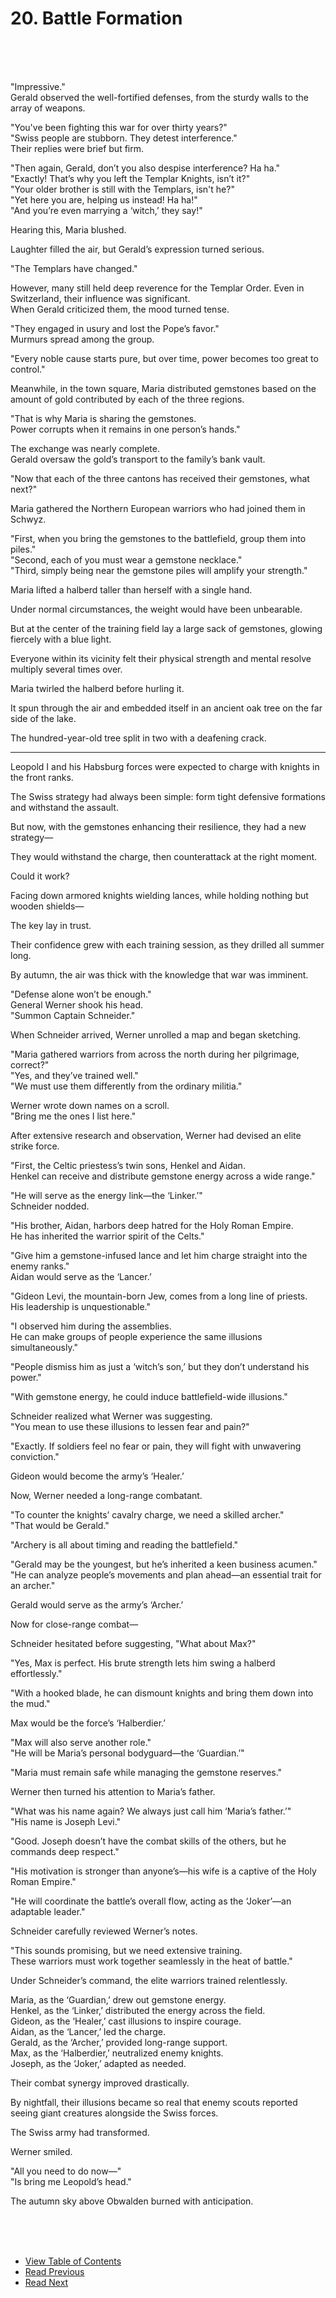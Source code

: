 # 20. Battle Formation <br>
<br><br><br>

"Impressive."  
Gerald observed the well-fortified defenses, from the sturdy walls to the array of weapons.  

"You've been fighting this war for over thirty years?"  
"Swiss people are stubborn. They detest interference."  
Their replies were brief but firm.  

"Then again, Gerald, don’t you also despise interference? Ha ha."  
"Exactly! That’s why you left the Templar Knights, isn’t it?"  
"Your older brother is still with the Templars, isn't he?"  
"Yet here you are, helping us instead! Ha ha!"  
"And you’re even marrying a ‘witch,’ they say!"  

Hearing this, Maria blushed.  

Laughter filled the air, but Gerald’s expression turned serious.  

"The Templars have changed."  

However, many still held deep reverence for the Templar Order. Even in Switzerland, their influence was significant.  
When Gerald criticized them, the mood turned tense.  

"They engaged in usury and lost the Pope’s favor."  
Murmurs spread among the group.  

"Every noble cause starts pure, but over time, power becomes too great to control."  

Meanwhile, in the town square, Maria distributed gemstones based on the amount of gold contributed by each of the three regions.  

"That is why Maria is sharing the gemstones.  
Power corrupts when it remains in one person’s hands."  

The exchange was nearly complete.  
Gerald oversaw the gold’s transport to the family’s bank vault.  

"Now that each of the three cantons has received their gemstones, what next?"  

Maria gathered the Northern European warriors who had joined them in Schwyz.  

"First, when you bring the gemstones to the battlefield, group them into piles."  
"Second, each of you must wear a gemstone necklace."  
"Third, simply being near the gemstone piles will amplify your strength."  

Maria lifted a halberd taller than herself with a single hand.  

Under normal circumstances, the weight would have been unbearable.  

But at the center of the training field lay a large sack of gemstones, glowing fiercely with a blue light.  

Everyone within its vicinity felt their physical strength and mental resolve multiply several times over.  

Maria twirled the halberd before hurling it.  

It spun through the air and embedded itself in an ancient oak tree on the far side of the lake.  

The hundred-year-old tree split in two with a deafening crack.  

---

Leopold I and his Habsburg forces were expected to charge with knights in the front ranks.  

The Swiss strategy had always been simple: form tight defensive formations and withstand the assault.  

But now, with the gemstones enhancing their resilience, they had a new strategy—  

They would withstand the charge, then counterattack at the right moment.  

Could it work?  

Facing down armored knights wielding lances, while holding nothing but wooden shields—  

The key lay in trust.  

Their confidence grew with each training session, as they drilled all summer long.  

By autumn, the air was thick with the knowledge that war was imminent.  

"Defense alone won’t be enough."  
General Werner shook his head.  
"Summon Captain Schneider."  

When Schneider arrived, Werner unrolled a map and began sketching.  

"Maria gathered warriors from across the north during her pilgrimage, correct?"  
"Yes, and they’ve trained well."  
"We must use them differently from the ordinary militia."  

Werner wrote down names on a scroll.  
"Bring me the ones I list here."  

After extensive research and observation, Werner had devised an elite strike force.  

"First, the Celtic priestess’s twin sons, Henkel and Aidan.  
Henkel can receive and distribute gemstone energy across a wide range."  

"He will serve as the energy link—the ‘Linker.’"  
Schneider nodded.  

"His brother, Aidan, harbors deep hatred for the Holy Roman Empire.  
He has inherited the warrior spirit of the Celts."  

"Give him a gemstone-infused lance and let him charge straight into the enemy ranks."  
Aidan would serve as the ‘Lancer.’  

"Gideon Levi, the mountain-born Jew, comes from a long line of priests.  
His leadership is unquestionable."  

"I observed him during the assemblies.  
He can make groups of people experience the same illusions simultaneously."  

"People dismiss him as just a ‘witch’s son,’ but they don’t understand his power."  

"With gemstone energy, he could induce battlefield-wide illusions."  

Schneider realized what Werner was suggesting.  
"You mean to use these illusions to lessen fear and pain?"  

"Exactly. If soldiers feel no fear or pain, they will fight with unwavering conviction."  

Gideon would become the army’s ‘Healer.’  

Now, Werner needed a long-range combatant.  

"To counter the knights’ cavalry charge, we need a skilled archer."  
"That would be Gerald."  

"Archery is all about timing and reading the battlefield."  

"Gerald may be the youngest, but he’s inherited a keen business acumen."  
"He can analyze people’s movements and plan ahead—an essential trait for an archer."  

Gerald would serve as the army’s ‘Archer.’  

Now for close-range combat—  

Schneider hesitated before suggesting, "What about Max?"  

"Yes, Max is perfect. His brute strength lets him swing a halberd effortlessly."  

"With a hooked blade, he can dismount knights and bring them down into the mud."  

Max would be the force’s ‘Halberdier.’  

"Max will also serve another role."  
"He will be Maria’s personal bodyguard—the ‘Guardian.’"  

"Maria must remain safe while managing the gemstone reserves."  

Werner then turned his attention to Maria’s father.  

"What was his name again? We always just call him ‘Maria’s father.’"  
"His name is Joseph Levi."  

"Good. Joseph doesn’t have the combat skills of the others, but he commands deep respect."  

"His motivation is stronger than anyone’s—his wife is a captive of the Holy Roman Empire."  

"He will coordinate the battle’s overall flow, acting as the ‘Joker’—an adaptable leader."  

Schneider carefully reviewed Werner’s notes.  

"This sounds promising, but we need extensive training.  
These warriors must work together seamlessly in the heat of battle."  

Under Schneider’s command, the elite warriors trained relentlessly.  

Maria, as the ‘Guardian,’ drew out gemstone energy.  
Henkel, as the ‘Linker,’ distributed the energy across the field.  
Gideon, as the ‘Healer,’ cast illusions to inspire courage.  
Aidan, as the ‘Lancer,’ led the charge.  
Gerald, as the ‘Archer,’ provided long-range support.  
Max, as the ‘Halberdier,’ neutralized enemy knights.  
Joseph, as the ‘Joker,’ adapted as needed.  

Their combat synergy improved drastically.  

By nightfall, their illusions became so real that enemy scouts reported seeing giant creatures alongside the Swiss forces.  

The Swiss army had transformed.  

Werner smiled.  

"All you need to do now—"  
"Is bring me Leopold’s head."  

The autumn sky above Obwalden burned with anticipation.  

<br><br><br>

* [View Table of Contents](content_en.md) <br>
* [Read Previous](/01_gemston/EN/EN_18-19.md) <br>
* [Read Next](/01_gemston/EN/EN_21-22.md)
